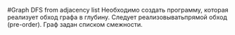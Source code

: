 #Graph DFS from adjacency list
Необходимо создать программу, которая реализует обход графа в глубину. 
Следует реализовыватьпрямой обход (pre-order). 
Граф задан списком смежности.